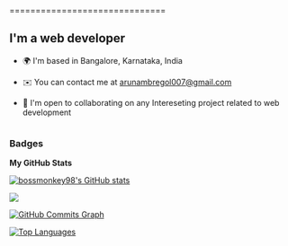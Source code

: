 ==============================

I'm a web developer
------------------------------------
* 🌍  I'm based in Bangalore, Karnataka, India
* ✉️  You can contact me at [arunambregol007@gmail.com](mailto:arunambregol007@gmail.com)

* 🤝  I'm open to collaborating on any Intereseting project related to web development


<a href="https://komarev.com/ghpvc/?username=bossmonkey98"><img src="https://komarev.com/ghpvc/?username=bossmonkey98&style=flat-square&color=blue" alt=""/></a>




### Badges

<b>My GitHub Stats</b>

<a href="http://www.github.com/bossmonkey98"><img src="https://github-readme-stats.vercel.app/api?username=bossmonkey98&show_icons=true&hide=&count_private=true&title_color=0891b2&text_color=ffffff&icon_color=0891b2&bg_color=0f172a&hide_border=true&show_icons=true" alt="bossmonkey98's GitHub stats" /></a>

<a href="http://www.github.com/bossmonkey98"><img src="https://github-readme-streak-stats.herokuapp.com/?user=bossmonkey98&stroke=ffffff&background=0f172a&ring=0891b2&fire=0891b2&currStreakNum=ffffff&currStreakLabel=0891b2&sideNums=ffffff&sideLabels=ffffff&dates=ffffff&hide_border=true" /></a>

<a href="http://www.github.com/bossmonkey98"><img src="https://activity-graph.herokuapp.com/graph?username=bossmonkey98&bg_color=0f172a&color=ffffff&line=0891b2&point=ffffff&area_color=0f172a&area=true&hide_border=true&custom_title=GitHub%20Commits%20Graph" alt="GitHub Commits Graph" /></a>

<a href="https://github.com/bossmonkey98" align="left"><img src="https://github-readme-stats.vercel.app/api/top-langs/?username=bossmonkey98&langs_count=10&title_color=0891b2&text_color=ffffff&icon_color=0891b2&bg_color=0f172a&hide_border=true&locale=en&custom_title=Top%20%Languages" alt="Top Languages" /></a>
